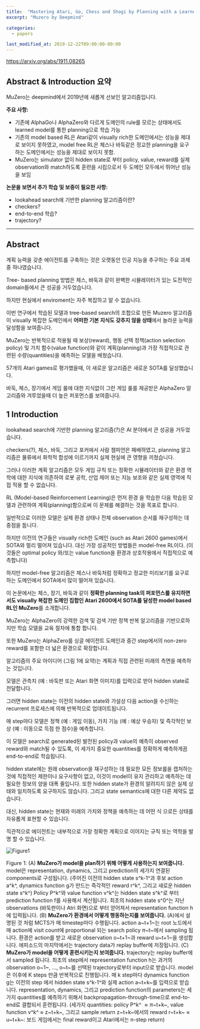 ```yaml
---
title:  "Mastering Atari, Go, Chess and Shogi by Planning with a Learned Model(1)"
excerpt: "Muzero by Deepmind"

categories:
  - papers

last_modified_at: 2019-12-22T09:00:00-00:00
---
```

<https://arxiv.org/abs/1911.08265>

## Abstract & Introduction 요약
MuZero는 deepmind에서 2019년에 새롭게 선보인 알고리즘입니다.

**주요 사항:**
* 기존에 AlphaGo나 AlphaZero와 다르게 도메인의 rule를 모르는 상태에서도 learned model를 통한 planning으로 학습 가능
* 기존의 model based RL은 Atari같이 visually rich한 도메인에서는 성능을 제대로 보이지 못하였고, model free RL은 체스나 바둑같은 정교한 planning을 요구하는 도메인에서는 성능을 제대로 보이지 못함.
* MuZero는 simulator 없이 hidden state로 부터 policy, value, reward를 실제 observation와 match하도록 훈련을 시킴으로서 두 도메인 모두에서 뛰어난 성능을 보임

**논문을 보면서 추가 학습 및 보중이 필요한 사항:**
* lookahead search에 기반한 planning 알고리즘이란?
* checkers?
* end-to-end 학습?
* trajectory?

---

## Abstract

계획 능력을 갖춘 에이전트를 구축하는 것은 오랫동안 인공 지능을 추구하는 주요 과제 중 하나였습니다.

Tree- based planning 방법은 체스, 바둑과 같이 완벽한 시뮬레이터가 있는 도전적인 domain들에서 큰 성공을 거두었습니다.

하지만 현실에서 enviroment는 자주 복잡하고 알 수 없습니다.

이번 연구에서 학습된 모델과 tree-based search의 조합으로 만든 Muzero 알고리즘이 visually 복잡한 도메인에서 **어떠한 기본 지식도 갖추지 않을 상태**에서 놀라운 능력을 달성함을 보여줍니다.

MuZero는 반복적으로 적용될 때 보상(reward), 행동 선택 정책(action selection policy) 및 가치 함수(value function)와 같이 계획(planning)과 가장 직접적으로 관련된 수량(quantities)을 예측하는 모델을 배웠습니다.

57개의 Atari games로 평가했을때, 이 새로운 알고리즘은 새로운 SOTA를 달성했습니다.

바둑, 체스, 장기에서 게임 룰에 대한 지식없이 그런 게임 룰를 제공받은 AlphaZero 알고리즘와 겨루었을때 더 높은 퍼포먼스를 보여줍니다.

## 1 Introduction
lookahead search에 기반한 planning 알고리즘(?)은 AI 분야에서 큰 성공을 거두었습니다.

checkers(?), 체스, 바둑, 그리고 포커에서 사람 챔피언은 패배하였고, planning 알고리즘은 물류에서 화학적 합성에 이르기까지 실제 현실에 큰 영향을 끼쳤습니다.

그러나 이러한 계획 알고리즘은 모두 게임 규칙 또는 정확한 시뮬레이터와 같은 환경 역학에 대한 지식에 의존하여 로봇 공학, 산업 제어 또는 지능 보조와 같은 실제 영역에 직접 적용 할 수 없습니다.

RL (Model-based Reinforcement Learning)은 먼저 환경 을 학습한 다음 학습된 모델과 관련하여 계획(planning)함으로써 이 문제를 해결하는 것을 목표로 합니다.

일반적으로 이러한 모델은 실제 환경 상태나 전체 observation 순서를 재구성하는 데 중점을 둡니다.

하지만 이전의 연구들은 visually rich한 도메인 (such as Atari 2600 games)에서 SOTA와 멀리 떨어져 있습니다.
대신 가장 성공적인 방법들은 model-free RL이다. (이것들은 optimal policy 와/또는 value function을 환경과 상호작용에서 직접적으로 예측합니다)

하지만 model-free 알고리즘은 체스나 바둑처럼 정확하고 정교한 미리보기를 요구로 하는 도메인에서 SOTA에서 많이 떨어져 있습니다.

이 논문에서는 체스, 장기, 바둑과 같이 **정확한 planning task의 퍼포먼스를 유지하면서도 visually 복잡한 도메인 집합인 Atari 2600에서 SOTA를 달성한 model based RL인 MuZero**를 소개합니다.

MuZero는 AlphaZero의 강력한 검색 및 검색 기반 정책 반복 알고리즘을 기반으로하지만 학습 모델을 교육 절차에 통합 합니다.

또한 MuZero는 AlphaZero를 싱글 에이전트 도메인과 중간 step에서의 non-zero reward를 포함한 더 넓은 환경으로 확장합니다.

알고리즘의 주요 아이디어 (그림 1에 요약)는 계획과 직접 관련된 미래의 측면을 예측하는 것입니다.

모델은 관측치 (예 : 바둑판 또는 Atari 화면 이미지)를 입력으로 받아 hidden state로 전달합니다.

그러면 hidden state는 이전의 hidden state와 가설상 다음 action을 수신하는 recurrent 프로세스에 의해 반복적으로 업데이트됩니다.

매 step마다 모델은 정책 (예 : 게임 이동), 가치 기능 (예 : 예상 우승자) 및 즉각적인 보상 (예 : 이동으로 득점 한 점수)을 예측합니다.

이 모델은 search로 generated된 발전된 policy과 value의 예측이 observed reward와 match될 수 있도록, 이 세가지 중요한 quantities를 정확하게 예측하게끔 end-to-end로 학습됩니다.

hidden state에는 원래 observation을 재구성하는 데 필요한 모든 정보를을 캡처하는것에 직접적인 제한이나 요구사항이 없고, 이것이 model이 유지 관리하고 예측하는 데 필요한 정보의 양을 대폭 줄입니다.
또한 hidden state가 환경의 알려지지 않은 실제 상태와 일치하도록 요구하지도 않습니다. 그리고 state semantics에 대한 다른 제약도 없습니다.

대신, hidden state는 현재와 미래의 가치와 정책을 예측하는 데 어떤 식 으로든 상태를 자유롭게 표현할 수 있습니다.

직관적으로 에이전트는 내부적으로 가장 정확한 계획으로 이어지는 규칙 또는 역학을 발명 할 수 있습니다.

![Figure1](JunHyungKang.github.io/assets/images/191222_MuZero_1.PNG)

Figure 1:
(A) **MuZero가 model을 plan하기 위해 어떻게 사용하는지 보여줍니다.** model은 representation, dynamics, 그리고 prediction의 세가지 연결된 components로 구성됩니다. (주어진 이전의 hidden state s^k-1^과 후보 action a^k^, dynamics function g가 만드는 즉각적인 reward r^k^, 그리고 새로운 hidden state s^k^)
Policy P^k^와 value function v^k^는 hidden state s^k^로 부터 prediction function f를 사용해서 계산됩니다.
최초의 hidden state s^0^는 지난 observations (바둑판이나 Atri 화면)으로 부터 얻어져서 representation function h에 입력됩니다.
(B) **MuZero가 환경에서 어떻게 행동하는지를 보여줍니다.** (A)에서 설명된 것 처럼 MCTS가 매 timestep마다 수행됩니다. action a~t+1~는 root 노드에서 매 action에 visit count에 proportional 되는 search policy $\pi$~t~에서 sampling 됩니다. 환경은 action를 받고 새로운 observation o~t+1~과 reward u~t+1~을 생성합니다. 에피소드의 마지막에서는 trajectory data가 replay buffer에 저장됩니다.
(C) **MuZero가 model을 어떻게 훈련시키는지 보여줍니다.** trajectory는 replay buffer에서 sampled 됩니다. 최초의 step에서 representation function h는 과거의 observation o~1~, ..., o~t~를 선택된 trajectory로부터 input으로 받습니다. model은 이후에 K steps 만큼 반복적으로 진행됩니다. 매 k step마다 dynamics function g는 이전의 step 에서 hidden state s^k-1^와 실제 action a~t+k~를 입력으로 받습니다. representation, dynamics, 그리고 prediction function의 parameters는 세가지 quantities를 예측하기 위해서 backpropagation-through-time으로 end-to-end로 결합되서 훈련됩니다. (세가지 quantities: policy P^k^ $\approx \pi$~t+k~, value function v^k^  $\approx$ z~t+k~, 그리고 sample return z~t+k~에서의 reward r~t+k~ $\approx$ u~t+k~: 보드 게임에서는 final reward이고 Atari에서는 n-step return)
